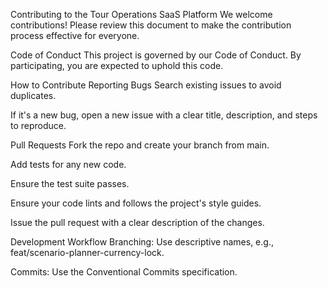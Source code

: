 Contributing to the Tour Operations SaaS Platform
We welcome contributions! Please review this document to make the contribution process effective for everyone.

Code of Conduct
This project is governed by our Code of Conduct. By participating, you are expected to uphold this code.

How to Contribute
Reporting Bugs
Search existing issues to avoid duplicates.

If it's a new bug, open a new issue with a clear title, description, and steps to reproduce.

Pull Requests
Fork the repo and create your branch from main.

Add tests for any new code.

Ensure the test suite passes.

Ensure your code lints and follows the project's style guides.

Issue the pull request with a clear description of the changes.

Development Workflow
Branching: Use descriptive names, e.g., feat/scenario-planner-currency-lock.

Commits: Use the Conventional Commits specification.